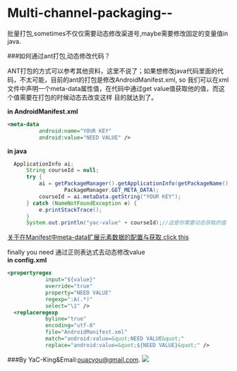 # Multi-channel-packaging--
批量打包,sometimes不仅仅需要动态修改渠道号,maybe需要修改固定的变量值in java.

###如何通过ant打包,动态修改代码？

  ANT打包的方式可以参考其他资料，这里不说了；如果想修改java代码里面的代码，不太可能，目前的ant的打包是修改AndroidManifest.xml,
  so 我们可以在xml文件中声明一个meta-data属性值，在代码中通过get value值获取他的值，而这个值需要在打包的时候动态去改变这样
  目的就达到了。
  
  **in AndroidManifest.xml**
  ```xml
  <meta-data
            android:name="YOUR KEY"
            android:value="NEED VALUE" />
  ```
  **in java**
  ```Java
    ApplicationInfo ai;
		String courseId = null;
		try {
			ai = getPackageManager().getApplicationInfo(getPackageName(),
					PackageManager.GET_META_DATA);
			courseId = ai.metaData.getString("YOUR KEY");
		} catch (NameNotFoundException e) {
			e.printStackTrace();
		}
		System.out.println("yac-value" + courseId);//这是你需要动态获取的值
  ```
[关于在Manifest中meta-data扩展元素数据的配置与获取,click this](http://blog.csdn.net/janice0529/article/details/41583587)

finally you need 通过正则表达式去动态修改value<br>
**in config.xml**
```xml
<propertyregex
            input="${value}"
            override="true"
            property="NEED VALUE"
            regexp=":A(.*)"
            select="\1" />
  <replaceregexp
            byline="true"
            encoding="utf-8"
            file="AndroidManifest.xml"
            match="android:value=&quot;NEED VALUE&quot;"
            replace="android:value=&quot;${NEED VALUE}&quot;" />
```

###By YaC-King&Email:ouacyou@gmail.com.
![](https://github.com/ouacyou/Multi-channel-packaging--/blob/master/logo/my_logo.png)
